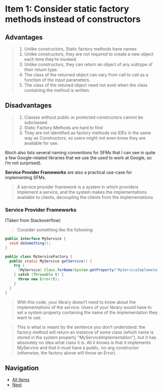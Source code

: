 # Item 1: Consider static factory methods instead of constructors

## Advantages

> 1. Unlike constructors, Static factory methods have names
> 2. Unlike constructors, they are not required to create a new object each time they’re invoked.
> 3. Unlike constructors, they can return an object of any subtype of their return type.
> 4. The class of the returned object can vary from call to call as a function of the input parameters.
> 5. The class of the retuned object need not exist when the class containing the method is written.

## Disadvantages

> 1. Classes without public or protected constructors cannot be subclassed
> 2. Static Factory Methods are hard to find
>   1. They are not identified as factory methods via IDEs in the same way as Constructors; so users might not even know they are available for use.

Bloch also lists several naming conventions for SFMs that I can see in quite a few Google-related libraries that we use (he used to work at Google, so I’m not surprised).

**Service Provider Frameworks** are also a practical use-case for implementing SFMs.

> A service provider framework is a system in which providers implement a service, and the system makes the implementations available to clients, decoupling the clients from the implementations

### Service Provider Frameworks

(Taken from Stackoverflow)

> Consider something like the following:

```java
public interface MyService {
  void doSomething();
}

public class MyServiceFactory {
  public static MyService getService() {
    try {
      (MyService) Class.forName(System.getProperty("MyServiceImplemetation")).newInstance();
    } catch (Throwable t) {
      throw new Error(t);
    }
  }
}
```

> With this code, your library doesn’t need to know about the implementations of the service. Users of your library would have to set a system property containing the name of the implementation they want to use.

> This is what is meant by the sentence you don’t understand: the factory method will return an instance of some class (which name is stored in the system property "MyServiceImplementation"), but it has absolutely no idea what class it is. All it knows is that it implements MyService and that it must have a public, no-arg constructor (otherwise, the factory above will throw an Error).

## Navigation

- [All Items](../README.md#items)
- [Next](item-02.md)